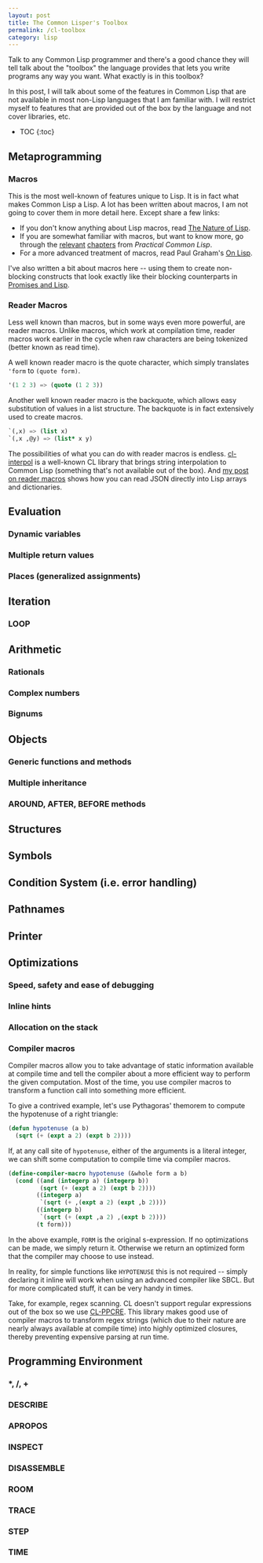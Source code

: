 ```yaml
---
layout: post
title: The Common Lisper's Toolbox
permalink: /cl-toolbox
category: lisp
---
```


Talk to any Common Lisp programmer and there's a good chance they will tell talk
about the "toolbox" the language provides that lets you write programs any way
you want. What exactly is in this toolbox?

In this post, I will talk about some of the features in Common Lisp that are not
available in most non-Lisp languages that I am familiar with. I will restrict
myself to features that are provided out of the box by the language and not
cover libraries, etc.

* TOC
{:toc}

## Metaprogramming

### Macros

This is the most well-known of features unique to Lisp. It is in fact what makes
Common Lisp a Lisp. A lot has been written about macros, I am not going to cover
them in more detail here. Except share a few links:

* If you don't know anything about Lisp macros, read [The Nature of
Lisp][the-nature-of-lisp].
* If you are somewhat familiar with macros, but want to know more, go through
  the [relevant][pcl-chapter-7] [chapters][pcl-chapter-8] from *Practical Common
  Lisp*.
* For a more advanced treatment of macros, read Paul Graham's [On
  Lisp][on-lisp].

I've also written a bit about macros here -- using them to create non-blocking
constructs that look exactly like their blocking counterparts in [Promises and
Lisp][promises].

[the-nature-of-lisp]: https://www.defmacro.org/ramblings/lisp.html
[pcl-chapter-7]: http://www.gigamonkeys.com/book/macros-standard-control-constructs.html
[pcl-chapter-8]: http://www.gigamonkeys.com/book/macros-defining-your-own.html
[on-lisp]: http://www.paulgraham.com/onlisp.html
[promises]: /promises

### Reader Macros

Less well known than macros, but in some ways even more powerful, are reader
macros. Unlike macros, which work at compilation time, reader macros work
earlier in the cycle when raw characters are being tokenized (better known as
read time).

A well known reader macro is the quote character, which simply translates
`'form` to `(quote form)`.

```cl
'(1 2 3) => (quote (1 2 3))
```

Another well known reader macro is the backquote, which allows easy substitution
of values in a list structure. The backquote is in fact extensively used to
create macros.

```cl
`(,x) => (list x)
`(,x ,@y) => (list* x y)
```

The possibilities of what you can do with reader macros is
endless. [cl-interpol][] is a well-known CL library that brings string
interpolation to Common Lisp (something that's not available out of the
box). And [my post on reader macros][reader-macros] shows how you can read JSON
directly into Lisp arrays and dictionaries.

[cl-interpol]: https://edicl.github.io/cl-interpol/
[reader-macros]: /reader-macros

## Evaluation

### Dynamic variables

### Multiple return values

### Places (generalized assignments)

## Iteration

### LOOP

## Arithmetic

### Rationals

### Complex numbers

### Bignums

## Objects

### Generic functions and methods

### Multiple inheritance

### AROUND, AFTER, BEFORE methods

## Structures

## Symbols

## Condition System (i.e. error handling)

## Pathnames

## Printer

## Optimizations

### Speed, safety and ease of debugging

### Inline hints

### Allocation on the stack

### Compiler macros

Compiler macros allow you to take advantage of static information available at
compile time and tell the compiler about a more efficient way to perform the
given computation. Most of the time, you use compiler macros to transform a
function call into something more efficient.

To give a contrived example, let's use Pythagoras' themorem to compute the
hypotenuse of a right triangle:

```cl
(defun hypotenuse (a b)
  (sqrt (+ (expt a 2) (expt b 2))))
```

If, at any call site of `hypotenuse`, either of the arguments is a literal
integer, we can shift some computation to compile time via compiler macros.

```cl
(define-compiler-macro hypotenuse (&whole form a b)
  (cond ((and (integerp a) (integerp b))
         (sqrt (+ (expt a 2) (expt b 2))))
        ((integerp a)
         `(sqrt (+ ,(expt a 2) (expt ,b 2))))
        ((integerp b)
         `(sqrt (+ (expt ,a 2) ,(expt b 2))))
        (t form)))
```

In the above example, `FORM` is the original s-expression. If no optimizations
can be made, we simply return it. Otherwise we return an optimized form that
the compiler may choose to use instead.

In reality, for simple functions like `HYPOTENUSE` this is not required --
simply declaring it inline will work when using an advanced compiler like
SBCL. But for more complicated stuff, it can be very handy in times.

Take, for example, regex scanning. CL doesn't support regular expressions out of
the box so we use [CL-PPCRE][cl-ppcre]. This library makes good use of compiler
macros to transform regex strings (which due to their nature are nearly always
available at compile time) into highly optimized closures, thereby preventing
expensive parsing at run time.

[cl-ppcre]: https://edicl.github.io/cl-ppcre/

## Programming Environment

### *, /, +

### DESCRIBE

### APROPOS

### INSPECT

### DISASSEMBLE

### ROOM

### TRACE

### STEP

### TIME
